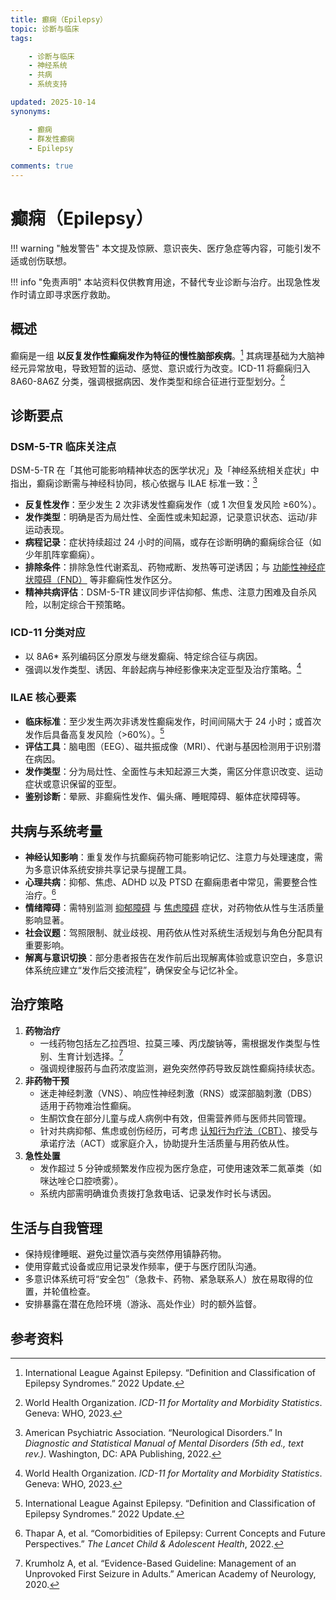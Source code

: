 ```yaml
---
title: 癫痫（Epilepsy）
topic: 诊断与临床
tags:

    - 诊断与临床
    - 神经系统
    - 共病
    - 系统支持

updated: 2025-10-14
synonyms:

    - 癫痫
    - 群发性癫痫
    - Epilepsy

comments: true
---
```


# 癫痫（Epilepsy）

!!! warning "触发警告"
    本文提及惊厥、意识丧失、医疗急症等内容，可能引发不适或创伤联想。

!!! info "免责声明"
    本站资料仅供教育用途，不替代专业诊断与治疗。出现急性发作时请立即寻求医疗救助。

## 概述

癫痫是一组 **以反复发作性癫痫发作为特征的慢性脑部疾病**。[^ilae2022] 其病理基础为大脑神经元异常放电，导致短暂的运动、感觉、意识或行为改变。ICD-11 将癫痫归入 8A60-8A6Z 分类，强调根据病因、发作类型和综合征进行亚型划分。[^who2023ep]

## 诊断要点

### DSM-5-TR 临床关注点

DSM-5-TR 在「其他可能影响精神状态的医学状况」及「神经系统相关症状」中指出，癫痫诊断需与神经科协同，核心依据与 ILAE 标准一致：[^apa2022epi]

- **反复性发作**：至少发生 2 次非诱发性癫痫发作（或 1 次但复发风险 ≥60%）。
- **发作类型**：明确是否为局灶性、全面性或未知起源，记录意识状态、运动/非运动表现。
- **病程记录**：症状持续超过 24 小时的间隔，或存在诊断明确的癫痫综合征（如少年肌阵挛癫痫）。
- **排除条件**：排除急性代谢紊乱、药物戒断、发热等可逆诱因；与 [功能性神经症状障碍（FND）](Conversion-Disorder-FND.md) 等非癫痫性发作区分。
- **精神共病评估**：DSM-5-TR 建议同步评估抑郁、焦虑、注意力困难及自杀风险，以制定综合干预策略。

### ICD-11 分类对应

- 以 8A6* 系列编码区分原发与继发癫痫、特定综合征与病因。
- 强调以发作类型、诱因、年龄起病与神经影像来决定亚型及治疗策略。[^who2023ep]

### ILAE 核心要素

- **临床标准**：至少发生两次非诱发性癫痫发作，时间间隔大于 24 小时；或首次发作后具备高复发风险（>60%）。[^ilae2022]
- **评估工具**：脑电图（EEG）、磁共振成像（MRI）、代谢与基因检测用于识别潜在病因。
- **发作类型**：分为局灶性、全面性与未知起源三大类，需区分伴意识改变、运动症状或意识保留的亚型。
- **鉴别诊断**：晕厥、非癫痫性发作、偏头痛、睡眠障碍、躯体症状障碍等。

## 共病与系统考量

- **神经认知影响**：重复发作与抗癫痫药物可能影响记忆、注意力与处理速度，需为多意识体系统安排共享记录与提醒工具。
- **心理共病**：抑郁、焦虑、ADHD 以及 PTSD 在癫痫患者中常见，需要整合性治疗。[^thapar2022]
- **情绪障碍**：需特别监测 [抑郁障碍](Depressive-Disorders.md) 与 [焦虑障碍](Anxiety-Disorders.md) 症状，对药物依从性与生活质量影响显著。
- **社会议题**：驾照限制、就业歧视、用药依从性对系统生活规划与角色分配具有重要影响。
- **解离与意识切换**：部分患者报告在发作前后出现解离体验或意识空白，多意识体系统应建立“发作后交接流程”，确保安全与记忆补全。

## 治疗策略

1. **药物治疗**
    - 一线药物包括左乙拉西坦、拉莫三嗪、丙戊酸钠等，需根据发作类型与性别、生育计划选择。[^aan2020]
    - 强调规律服药与血药浓度监测，避免突然停药导致反跳性癫痫持续状态。
2. **非药物干预**
    - 迷走神经刺激（VNS）、响应性神经刺激（RNS）或深部脑刺激（DBS）适用于药物难治性癫痫。
    - 生酮饮食在部分儿童与成人病例中有效，但需营养师与医师共同管理。
    - 针对共病抑郁、焦虑或创伤经历，可考虑 [认知行为疗法（CBT）](Cognitive-Behavioral-Therapy-CBT.md)、接受与承诺疗法（ACT）或家庭介入，协助提升生活质量与用药依从性。
3. **急性处置**
    - 发作超过 5 分钟或频繁发作应视为医疗急症，可使用速效苯二氮䓬类（如咪达唑仑口腔喷雾）。
    - 系统内部需明确谁负责拨打急救电话、记录发作时长与诱因。

## 生活与自我管理

- 保持规律睡眠、避免过量饮酒与突然停用镇静药物。
- 使用穿戴式设备或应用记录发作频率，便于与医疗团队沟通。
- 多意识体系统可将“安全包”（急救卡、药物、紧急联系人）放在易取得的位置，并轮值检查。
- 安排暴露在潜在危险环境（游泳、高处作业）时的额外监督。

## 参考资料

[^ilae2022]: International League Against Epilepsy. “Definition and Classification of Epilepsy Syndromes.” 2022 Update.
[^who2023ep]: World Health Organization. *ICD-11 for Mortality and Morbidity Statistics*. Geneva: WHO, 2023.
[^thapar2022]: Thapar A, et al. “Comorbidities of Epilepsy: Current Concepts and Future Perspectives.” *The Lancet Child & Adolescent Health*, 2022.
[^aan2020]: Krumholz A, et al. “Evidence-Based Guideline: Management of an Unprovoked First Seizure in Adults.” American Academy of Neurology, 2020.
[^apa2022epi]: American Psychiatric Association. “Neurological Disorders.” In *Diagnostic and Statistical Manual of Mental Disorders (5th ed., text rev.)*. Washington, DC: APA Publishing, 2022.
